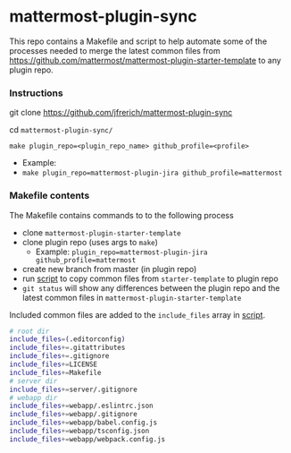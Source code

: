 # mattermost-plugin-sync

This repo contains a Makefile and script to help automate some of the processes needed to merge the latest common files from https://github.com/mattermost/mattermost-plugin-starter-template to any plugin repo.

### Instructions

git clone https://github.com/jfrerich/mattermost-plugin-sync

cd `mattermost-plugin-sync/`

`make plugin_repo=<plugin_repo_name> github_profile=<profile>`
  * Example:
  * `make plugin_repo=mattermost-plugin-jira github_profile=mattermost`

### Makefile contents
The Makefile contains commands to to the following process

* clone `mattermost-plugin-starter-template`
* clone plugin repo (uses args to `make`)
  * Example: `plugin_repo=mattermost-plugin-jira github_profile=mattermost`
* create new branch from master (in plugin repo)
* run [script](runme.zsh) to copy common files from `starter-template` to plugin repo
* `git status` will show any differences between the plugin repo and the latest common files in `mattermost-plugin-starter-template`

Included common files are added to the `include_files` array in [script](runme.zsh).

```sh
# root dir
include_files=(.editorconfig)
include_files+=.gitattributes
include_files+=.gitignore
include_files+=LICENSE
include_files+=Makefile
# server dir
include_files+=server/.gitignore
# webapp dir
include_files+=webapp/.eslintrc.json 
include_files+=webapp/.gitignore
include_files+=webapp/babel.config.js
include_files+=webapp/tsconfig.json
include_files+=webapp/webpack.config.js
```
